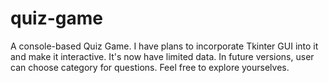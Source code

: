 # quiz-game

A console-based Quiz Game. 
I have plans to incorporate Tkinter GUI into it and make it interactive. 
It's now have limited data. In future versions, user can choose category for questions. 
Feel free to explore yourselves.
